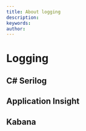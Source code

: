 ```yaml
---
title: About logging
description: 
keywords: 
author: 
---
```

# Logging

## C# Serilog

## Application Insight

## Kabana